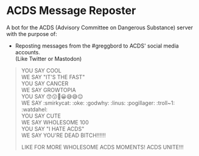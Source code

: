 # ACDS Message Reposter

A bot for the ACDS (Advisory Committee on Dangerous Substance) server with the purpose of:
* Reposting messages from the #greggbord to ACDS' social media accounts.\
(Like Twitter or Mastodon)

> YOU SAY COOL\
> WE SAY "IT'S THE FAST"\
> YOU SAY CANCER\
> WE SAY GROWTOPIA\
> YOU SAY 😙😗🥲😀😅😅😌\
> WE SAY :smirkycat: :oke: :godwhy: :linus: :pogillager: :troll~1: :watdahel:\
> YOU SAY CUTE\
> WE SAY WHOLESOME 100\
> YOU SAY "I HATE ACDS"\
> WE SAY YOU'RE DEAD BITCH!!!!!!
>
> LIKE FOR MORE WHOLESOME ACDS MOMENTS! ACDS UNITE!!!
